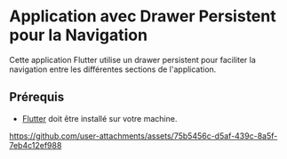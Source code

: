# Application avec Drawer Persistent pour la Navigation

Cette application Flutter utilise un drawer persistent pour faciliter la navigation entre les différentes sections de l'application.

## Prérequis

- [Flutter](https://flutter.dev/docs/get-started/install) doit être installé sur votre machine.


https://github.com/user-attachments/assets/75b5456c-d5af-439c-8a5f-7eb4c12ef988

